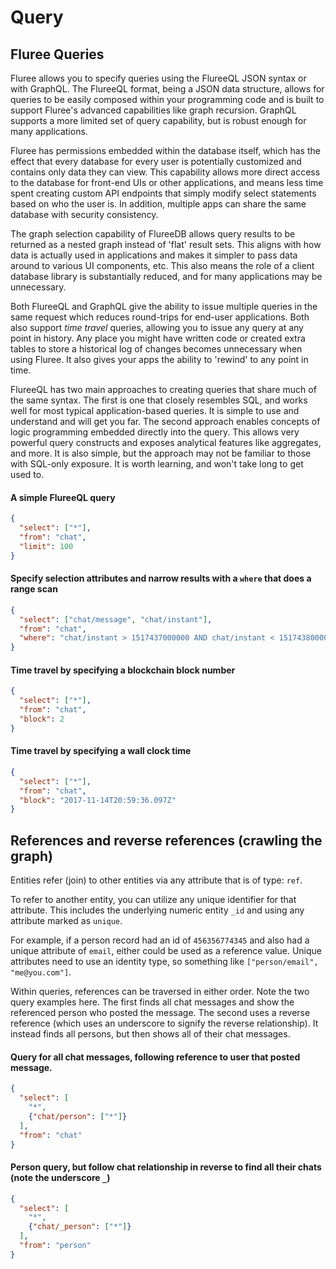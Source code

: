 
# Query

## Fluree Queries

Fluree allows you to specify queries using the FlureeQL JSON syntax or with GraphQL. The FlureeQL format, being a JSON data structure, allows for queries to be easily composed within your programming code and is built to support Fluree's advanced capabilities like graph recursion. GraphQL supports a more limited set of query capability, but is robust enough for many applications.

Fluree has permissions embedded within the database itself, which has the effect that every database for every user is potentially customized and contains only data they can view. This capability allows more direct access to the database for front-end UIs or other applications, and means less time spent creating custom API endpoints that simply modify select statements based on who the user is. In addition, multiple apps can share the same database with security consistency.

The graph selection capability of FlureeDB allows query results to be returned as a nested graph instead of 'flat' result sets. This aligns with how data is actually used in applications and makes it simpler to pass data around to various UI components, etc. This also means the role of a client database library is substantially reduced, and for many applications may be unnecessary.

Both FlureeQL and GraphQL give the ability to issue multiple queries in the same request which reduces round-trips for end-user applications. Both also support *time travel* queries, allowing you to issue any query at any point in history. Any place you might have written code or created extra tables to store a historical log of changes becomes unnecessary when using Fluree. It also gives your apps the ability to 'rewind' to any point in time.

FlureeQL has two main approaches to creating queries that share much of the same syntax. The first is one that closely resembles SQL, and works well for most typical application-based queries. It is simple to use and understand and will get you far. The second approach enables concepts of logic programming embedded directly into the query. This allows very powerful query constructs and exposes analytical features like aggregates, and more. It is also simple, but the approach may not be familiar to those with SQL-only exposure. It is worth learning, and won't take long to get used to.


#### A simple FlureeQL query

```json
{
  "select": ["*"],
  "from": "chat",
  "limit": 100
}
```

#### Specify selection attributes and narrow results with a `where` that does a range scan

```json
{
  "select": ["chat/message", "chat/instant"],
  "from": "chat",
  "where": "chat/instant > 1517437000000 AND chat/instant < 1517438000000"
}
```

#### Time travel by specifying a blockchain block number

```json
{
  "select": ["*"],
  "from": "chat",
  "block": 2
}
```

#### Time travel by specifying a wall clock time

```json
{
  "select": ["*"],
  "from": "chat",
  "block": "2017-11-14T20:59:36.097Z"
}
```

## References and reverse references (crawling the graph)

Entities refer (join) to other entities via any attribute that is of type: `ref`.

To refer to another entity, you can utilize any unique identifier for that attribute. This includes the underlying numeric entity `_id` and using any attribute marked as `unique`.

For example, if a person record had an id of `456356774345` and also had a unique attribute of `email`, either could be used as a reference value. Unique attributes need to use an identity type, so something like `["person/email", "me@you.com"]`.

Within queries, references can be traversed in either order. Note the two query examples here. The first finds all chat messages and show the referenced person who posted the message. The second uses a reverse reference (which uses an underscore to signify the reverse relationship). It instead finds all persons, but then shows all of their chat messages.

#### Query for all chat messages, following reference to user that posted message.

```json
{
  "select": [
    "*",
    {"chat/person": ["*"]}
  ],
  "from": "chat"
}
```
#### Person query, but follow chat relationship in reverse to find all their chats (note the underscore `_`)

```json
{
  "select": [
    "*",
    {"chat/_person": ["*"]}
  ],
  "from": "person"
}
```


